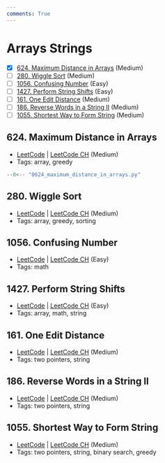 ```yaml
---
comments: True
---
```


# Arrays Strings

- [x] [624. Maximum Distance in Arrays](https://leetcode.cn/problems/maximum-distance-in-arrays/) (Medium)
- [ ] [280. Wiggle Sort](https://leetcode.cn/problems/wiggle-sort/) (Medium)
- [ ] [1056. Confusing Number](https://leetcode.cn/problems/confusing-number/) (Easy)
- [ ] [1427. Perform String Shifts](https://leetcode.cn/problems/perform-string-shifts/) (Easy)
- [ ] [161. One Edit Distance](https://leetcode.cn/problems/one-edit-distance/) (Medium)
- [ ] [186. Reverse Words in a String II](https://leetcode.cn/problems/reverse-words-in-a-string-ii/) (Medium)
- [ ] [1055. Shortest Way to Form String](https://leetcode.cn/problems/shortest-way-to-form-string/) (Medium)

## 624. Maximum Distance in Arrays

-   [LeetCode](https://leetcode.com/problems/maximum-distance-in-arrays/) | [LeetCode CH](https://leetcode.cn/problems/maximum-distance-in-arrays/) (Medium)
-   Tags: array, greedy

```python title="624. Maximum Distance in Arrays"
--8<-- "0624_maximum_distance_in_arrays.py"
```

## 280. Wiggle Sort

-   [LeetCode](https://leetcode.com/problems/wiggle-sort/) | [LeetCode CH](https://leetcode.cn/problems/wiggle-sort/) (Medium)
-   Tags: array, greedy, sorting


## 1056. Confusing Number

-   [LeetCode](https://leetcode.com/problems/confusing-number/) | [LeetCode CH](https://leetcode.cn/problems/confusing-number/) (Easy)
-   Tags: math


## 1427. Perform String Shifts

-   [LeetCode](https://leetcode.com/problems/perform-string-shifts/) | [LeetCode CH](https://leetcode.cn/problems/perform-string-shifts/) (Easy)
-   Tags: array, math, string


## 161. One Edit Distance

-   [LeetCode](https://leetcode.com/problems/one-edit-distance/) | [LeetCode CH](https://leetcode.cn/problems/one-edit-distance/) (Medium)
-   Tags: two pointers, string


## 186. Reverse Words in a String II

-   [LeetCode](https://leetcode.com/problems/reverse-words-in-a-string-ii/) | [LeetCode CH](https://leetcode.cn/problems/reverse-words-in-a-string-ii/) (Medium)
-   Tags: two pointers, string


## 1055. Shortest Way to Form String

-   [LeetCode](https://leetcode.com/problems/shortest-way-to-form-string/) | [LeetCode CH](https://leetcode.cn/problems/shortest-way-to-form-string/) (Medium)
-   Tags: two pointers, string, binary search, greedy
